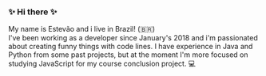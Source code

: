 ### :sparkles: Hi there :sparkles:
 
My name is Estevão and i live in Brazil! (:brazil:)
<br>
I've been working as a developer since January's 2018 and i'm passionated about creating funny things with code lines. 
I have experience in Java and Python from some past projects, but at the moment I'm more focused on studying JavaScript for my course conclusion project. :computer:


<!--
**tevodot/tevodot** is a ✨ _special_ ✨ repository because its `README.md` (this file) appears on your GitHub profile.

Here are some ideas to get you started:

- 🔭 I’m currently working on ...
- 🌱 I’m currently learning JavaScript
- 👯 I’m looking to collaborate on ...
- 🤔 I’m looking for help with ...
- 💬 Ask me about ...
- 📫 How to reach me: ...
- 😄 Pronouns: ...
- ⚡ Fun fact: ...
-->
